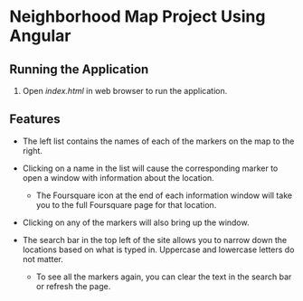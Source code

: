 # Neighborhood Map Project Using Angular

## Running the Application

1. Open *index.html* in web browser to run the application.

## Features

* The left list contains the names of each of the markers on the map to the right.

* Clicking on a name in the list will cause the corresponding marker to open a window with information about the location.
  * The Foursquare icon at the end of each information window will take you to the full Foursquare page for that location.

* Clicking on any of the markers will also bring up the window.

* The search bar in the top left of the site allows you to narrow down the locations based on what is typed in. Uppercase and lowercase letters do not matter.
  * To see all the markers again, you can clear the text in the search bar or refresh the page.
